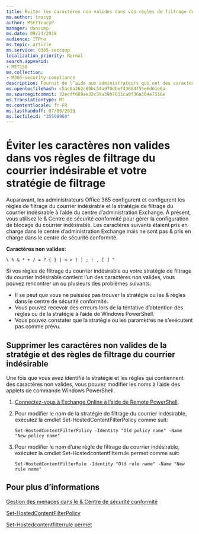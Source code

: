```yaml
---
title: Éviter les caractères non valides dans vos règles de filtrage du courrier indésirable et la stratégie de filtrage
ms.author: tracyp
author: MSFTTracyP
manager: dansimp
ms.date: 09/24/2018
audience: ITPro
ms.topic: article
ms.service: O365-seccomp
localization_priority: Normal
search.appverid:
- MET150
ms.collection:
- M365-security-compliance
description: Fournit de l’aide aux administrateurs qui ont des caractères non valides dans leur configuration de blocage du courrier indésirable et &amp; génèrent des problèmes lors de la tentative d’utilisation du centre de sécurité conformité.
ms.openlocfilehash: c5ac6a262c80bc54a970dbef43684755e6d61e6a
ms.sourcegitcommit: 32ecff689ae32c59a39b7633ca0f36a304e7516e
ms.translationtype: MT
ms.contentlocale: fr-FR
ms.lasthandoff: 07/09/2019
ms.locfileid: "35598960"
---
```

# <a name="avoid-invalid-characters-in-your-spam-filter-rules-and-spam-filter-policy"></a>Éviter les caractères non valides dans vos règles de filtrage du courrier indésirable et votre stratégie de filtrage 

Auparavant, les administrateurs Office 365 configurent et configurent les règles de filtrage du courrier indésirable et la stratégie de filtrage du courrier indésirable à l’aide du centre d’administration Exchange. À présent, vous utilisez le &amp; Centre de sécurité conformité pour gérer la configuration de blocage du courrier indésirable. Les caractères suivants étaient pris en charge dans le centre d’administration Exchange mais ne sont pas &amp; pris en charge dans le centre de sécurité conformité.  

**Caractères non valides:**
  
```\ % & * + / = ? { } | < > ( ) ; : , [ ] "```

Si vos règles de filtrage du courrier indésirable ou votre stratégie de filtrage du courrier indésirable contient l’un des caractères non valides, vous pouvez rencontrer un ou plusieurs des problèmes suivants:
- Il se peut que vous ne puissiez pas trouver la stratégie ou les &amp; règles dans le centre de sécurité conformité.
- Vous pouvez recevoir des erreurs lors de la tentative d’obtention des règles ou de la stratégie à l’aide de Windows PowerShell.
- Vous pouvez constater que la stratégie ou les paramètres ne s’exécutent pas comme prévu.

## <a name="remove-the-invalid-characters-from-the-spam-filter-policy-and-rules"></a>Supprimer les caractères non valides de la stratégie et des règles de filtrage du courrier indésirable

Une fois que vous avez identifié la stratégie et les règles qui contiennent des caractères non valides, vous pouvez modifier les noms à l’aide des applets de commande Windows PowerShell. 

1. [Connectez-vous à Exchange Online à l’aide de Remote PowerShell](https://docs.microsoft.com/powershell/exchange/exchange-online/connect-to-exchange-online-powershell/connect-to-exchange-online-powershell?view=exchange-ps).
    
2. Pour modifier le nom de la stratégie de filtrage du courrier indésirable, exécutez la cmdlet Set-HostedContentFilterPolicy comme suit:
    
    ```
    Set-HostedContentFilterPolicy -Identity "Old policy name" -Name "New policy name"
    ```  

3. Pour modifier le nom d’une règle de filtrage du courrier indésirable, exécutez la cmdlet Set-Hostedcontentfilterrule permet comme suit:
    
    ```
    Set-HostedContentFilterRule -Identity "Old rule name" -Name "New rule name"
    ```  

  
 ## <a name="for-more-information"></a>Pour plus d’informations

[Gestion des menaces dans le &amp; Centre de sécurité conformité](threat-management.md)
  
[Set-HostedContentFilterPolicy](https://docs.microsoft.com/powershell/module/exchange/antispam-antimalware/set-hostedcontentfilterpolicy?view=exchange-ps)

[Set-Hostedcontentfilterrule permet](https://docs.microsoft.com/powershell/module/exchange/antispam-antimalware/set-hostedcontentfilterrule?view=exchange-ps)
